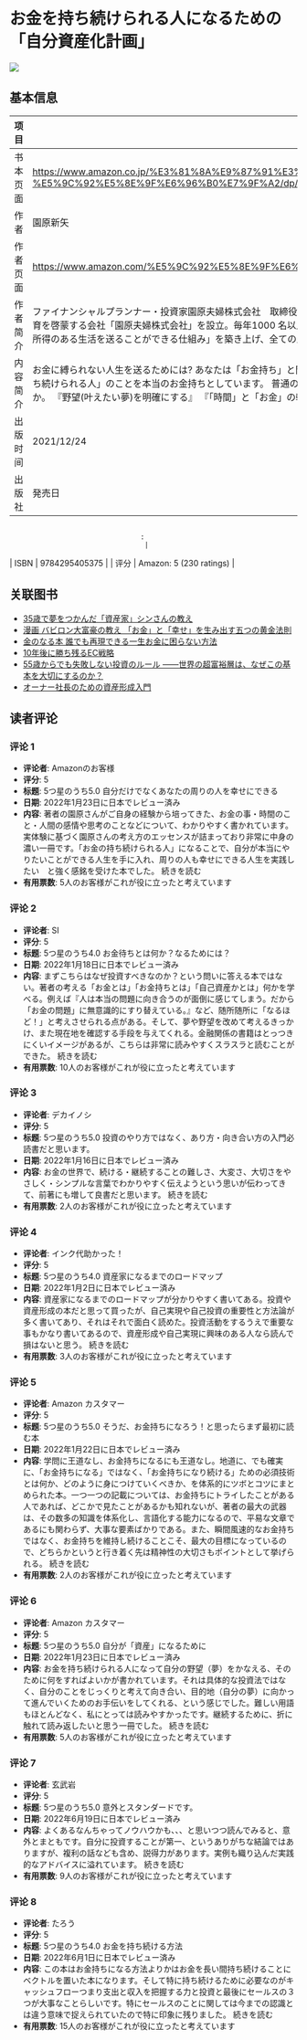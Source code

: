 # お金を持ち続けられる人になるための「自分資産化計画」

![](https://m.media-amazon.com/images/I/91MQlVZjPEL._SY522_.jpg)

## 基本信息

| 项目 | 内容 |
| --- | --- |
| 书本页面 | https://www.amazon.co.jp/%E3%81%8A%E9%87%91%E3%82%92%E6%8C%81%E3%81%A1%E7%B6%9A%E3%81%91%E3%82%89%E3%82%8C%E3%82%8B%E4%BA%BA%E3%81%AB%E3%81%AA%E3%82%8B%E3%81%9F%E3%82%81%E3%81%AE%E3%80%8C%E8%87%AA%E5%88%86%E8%B3%87%E7%94%A3%E5%8C%96%E8%A8%88%E7%94%BB%E3%80%8D-%E5%9C%92%E5%8E%9F%E6%96%B0%E7%9F%A2/dp/429540537X |
| 作者 | 園原新矢 |
| 作者页面 | https://www.amazon.com/%E5%9C%92%E5%8E%9F%E6%96%B0%E7%9F%A2/e/B08QVKL69S/ref=dp_byline_cont_book_1 |
| 作者简介 | ファイナンシャルプランナー・投資家園原夫婦株式会社　取締役１６歳の時にお金持ちになりたいと決意し、投資やビジネスを手掛ける。１９歳の頃、投資に失敗し多額の負債を抱え自殺を考えるが、父親の一言で思い留まり借金を返済すべく奔走し無事に完済。大学卒業後は証券会社に入社。３年でトップセールスマンになり起業するという目標を予定通り達成。２０１０年１０月、２５歳の時に妻と一緒に独立し、金融教育を啓蒙する会社「園原夫婦株式会社」を設立。毎年1000 名以上の受講者が北は北海道から南は沖縄まで、さらには海外からもセミナーに参加している。現在は「ビジネス投資」「不動産投資」「ペーパーアセット投資」など「不労所得」を得られるとされる３つの分野の全てを自身で行い「実践投資家」として躍進中。また、２０年間の実体験で得られた成功体験を元に「年収４００万円以上の方であれば２年６ヶ月で不労所得のある生活を送ることができる仕組み」を築き上げ、全ての人に不労所得のある生活を提供したいという思いから「投資実践会」という会員向けサービスを２０１５年から運営している。園原夫婦株式会社★ホームページhttps://sonoharafufu.com/★YouTubehttps://www.youtube.com/user/sonoharafufu/★Instagramhttps://www.instagram.com/sonoharafufu/ |
| 内容简介 | お金に縛られない人生を送るためには?   あなたは「お金持ち」と聞くと、どのようなことを連想しますか? ビジネスに成功した人や不動産を多く所有している人、株式やFXで成功した人など…… お金や資産をたくさん有している人のことをイメージする方が多いかと思います。  確かに、これらの人々も「お金持ち」には該当するのですが、本書では人生で抱える不安を軽減するために「たくさん稼ぐ人」ではなく、「お金を持ち続けられる人」のことを本当のお金持ちとしています。  普通の人が本当のお金持ちになるために必要になるのが、お金を持ち続けるための仕組みをつくりあげることです。これは、お金を回して不労所得を産む仕組みでもあり、本書では「パイプライン」と呼んでいます。 しかし、この仕組み(パイプライン)をつくりあげるのは簡単ではありません。  では、パイプラインをつくりあげられる人になるにはどうしたらよいのか。 『野望(叶えたい夢)を明確にする』 『「時間」と「お金」の軸から、いま自分がどこにいるのかを確認する』 『自分をコントロールする力を「感情・思考・行動」の3つ観点から身につける』 これらのステップを踏まえて、具体的なアクションに結びつけていくことが重要です。  本当のお金持ちになるために必要なポイントをワークを交えて解説しているので、投資を始める前に是非とも、読んでいただきたい1冊です。 |
| 出版时间 | 2021/12/24 |
| 出版社 | 発売日
                                    ‏
                                    :
                                    ‎ |
| ISBN | 9784295405375 |
| 评分 | Amazon: 5 (230 ratings) |

## 关联图书

- [35歳で夢をつかんだ「資産家」シンさんの教え](https://www.amazon.com/35%E6%AD%B3%E3%81%A7%E5%A4%A2%E3%82%92%E3%81%A4%E3%81%8B%E3%82%93%E3%81%A0%E3%80%8C%E8%B3%87%E7%94%A3%E5%AE%B6%E3%80%8D%E3%82%B7%E3%83%B3%E3%81%95%E3%82%93%E3%81%AE%E6%95%99%E3%81%88-%E5%9C%92%E5%8E%9F%E6%96%B0%E7%9F%A2/dp/429540490X/ref=pd_sbs_d_sccl_2_1/357-5535413-9877622?pd_rd_w=BVAcH&content-id=amzn1.sym.13eb81e1-7d13-4eb9-803d-fea9198bc9c1&pf_rd_p=13eb81e1-7d13-4eb9-803d-fea9198bc9c1&pf_rd_r=8ZB6JPPS338CYVJJ6NP2&pd_rd_wg=X7QcP&pd_rd_r=75b2c67d-b7af-4454-b080-82919841e18a&pd_rd_i=429540490X&psc=1)
- [漫画 バビロン大富豪の教え 「お金」と「幸せ」を生み出す五つの黄金法則](https://www.amazon.com/%E6%BC%AB%E7%94%BB-%E3%83%90%E3%83%93%E3%83%AD%E3%83%B3%E5%A4%A7%E5%AF%8C%E8%B1%AA%E3%81%AE%E6%95%99%E3%81%88-%E3%80%8C%E3%81%8A%E9%87%91%E3%80%8D%E3%81%A8%E3%80%8C%E5%B9%B8%E3%81%9B%E3%80%8D%E3%82%92%E7%94%9F%E3%81%BF%E5%87%BA%E3%81%99%E4%BA%94%E3%81%A4%E3%81%AE%E9%BB%84%E9%87%91%E6%B3%95%E5%89%87-%E3%82%B8%E3%83%A7%E3%83%BC%E3%82%B8%E3%83%BBS%E3%83%BB%E3%82%AF%E3%83%AC%E3%82%A4%E3%82%BD%E3%83%B3/dp/4866511249/ref=pd_sbs_d_sccl_2_2/357-5535413-9877622?pd_rd_w=BVAcH&content-id=amzn1.sym.13eb81e1-7d13-4eb9-803d-fea9198bc9c1&pf_rd_p=13eb81e1-7d13-4eb9-803d-fea9198bc9c1&pf_rd_r=8ZB6JPPS338CYVJJ6NP2&pd_rd_wg=X7QcP&pd_rd_r=75b2c67d-b7af-4454-b080-82919841e18a&pd_rd_i=4866511249&psc=1)
- [金のなる本 誰でも再現できる一生お金に困らない方法](https://www.amazon.com/%E3%80%90Amazon-co-jp-%EF%BC%89-%E4%B8%89%E5%87%9B-%E3%81%95%E3%81%A8%E3%81%97/dp/4046071249/ref=pd_sbs_d_sccl_2_3/357-5535413-9877622?pd_rd_w=BVAcH&content-id=amzn1.sym.13eb81e1-7d13-4eb9-803d-fea9198bc9c1&pf_rd_p=13eb81e1-7d13-4eb9-803d-fea9198bc9c1&pf_rd_r=8ZB6JPPS338CYVJJ6NP2&pd_rd_wg=X7QcP&pd_rd_r=75b2c67d-b7af-4454-b080-82919841e18a&pd_rd_i=4046071249&psc=1)
- [10年後に勝ち残るEC戦略](https://www.amazon.com/10%E5%B9%B4%E5%BE%8C%E3%81%AB%E5%8B%9D%E3%81%A1%E6%AE%8B%E3%82%8BEC%E6%88%A6%E7%95%A5-%E6%9E%97%E9%83%A8-%E5%81%A5%E4%BA%8C/dp/4434339710/ref=pd_sbs_d_sccl_2_4/357-5535413-9877622?pd_rd_w=BVAcH&content-id=amzn1.sym.13eb81e1-7d13-4eb9-803d-fea9198bc9c1&pf_rd_p=13eb81e1-7d13-4eb9-803d-fea9198bc9c1&pf_rd_r=8ZB6JPPS338CYVJJ6NP2&pd_rd_wg=X7QcP&pd_rd_r=75b2c67d-b7af-4454-b080-82919841e18a&pd_rd_i=4434339710&psc=1)
- [55歳からでも失敗しない投資のルール ――世界の超富裕層は、なぜこの基本を大切にするのか？](https://www.amazon.com/55%E6%AD%B3%E3%81%8B%E3%82%89%E3%81%A7%E3%82%82%E5%A4%B1%E6%95%97%E3%81%97%E3%81%AA%E3%81%84%E6%8A%95%E8%B3%87%E3%81%AE%E3%83%AB%E3%83%BC%E3%83%AB-%E3%83%BC%E3%83%BC%E4%B8%96%E7%95%8C%E3%81%AE%E8%B6%85%E5%AF%8C%E8%A3%95%E5%B1%A4%E3%81%AF%E3%80%81%E3%81%AA%E3%81%9C%E3%81%93%E3%81%AE%E5%9F%BA%E6%9C%AC%E3%82%92%E5%A4%A7%E5%88%87%E3%81%AB%E3%81%99%E3%82%8B%E3%81%AE%E3%81%8B-%E4%BA%94%E5%8D%81%E5%B5%90-%E4%BF%AE%E5%B9%B3/dp/4295405523/ref=pd_sbs_d_sccl_2_5/357-5535413-9877622?pd_rd_w=BVAcH&content-id=amzn1.sym.13eb81e1-7d13-4eb9-803d-fea9198bc9c1&pf_rd_p=13eb81e1-7d13-4eb9-803d-fea9198bc9c1&pf_rd_r=8ZB6JPPS338CYVJJ6NP2&pd_rd_wg=X7QcP&pd_rd_r=75b2c67d-b7af-4454-b080-82919841e18a&pd_rd_i=4295405523&psc=1)
- [オーナー社長のための資産形成入門](https://www.amazon.com/%E3%82%AA%E3%83%BC%E3%83%8A%E3%83%BC%E7%A4%BE%E9%95%B7%E3%81%AE%E3%81%9F%E3%82%81%E3%81%AE%E8%B3%87%E7%94%A3%E5%BD%A2%E6%88%90%E5%85%A5%E9%96%80-%E8%8F%85%E6%B2%BC-%E5%8B%87%E5%9F%BA/dp/4295410187/ref=pd_sbs_d_sccl_2_6/357-5535413-9877622?pd_rd_w=BVAcH&content-id=amzn1.sym.13eb81e1-7d13-4eb9-803d-fea9198bc9c1&pf_rd_p=13eb81e1-7d13-4eb9-803d-fea9198bc9c1&pf_rd_r=8ZB6JPPS338CYVJJ6NP2&pd_rd_wg=X7QcP&pd_rd_r=75b2c67d-b7af-4454-b080-82919841e18a&pd_rd_i=4295410187&psc=1)

## 读者评论

### 评论 1

- **评论者**: Amazonのお客様
- **评分**: 5
- **标题**: 5つ星のうち5.0
自分だけでなくあなたの周りの人を幸せにできる
- **日期**: 2022年1月23日に日本でレビュー済み
- **内容**: 著者の園原さんがご自身の経験から培ってきた、お金の事・時間のこと・人間の感情や思考のことなどについて、わかりやすく書かれています。実体験に基づく園原さんの考え方のエッセンスが詰まっており非常に中身の濃い一冊です。「お金の持ち続けられる人」になることで、自分が本当にやりたいことができる人生を手に入れ、周りの人も幸せにできる人生を実践したい　と強く感銘を受けた本でした。
続きを読む
- **有用票数**: 5人のお客様がこれが役に立ったと考えています

### 评论 2

- **评论者**: SI
- **评分**: 5
- **标题**: 5つ星のうち4.0
お金待ちとは何か？なるためには？
- **日期**: 2022年1月18日に日本でレビュー済み
- **内容**: まずこちらはなぜ投資すべきなのか？という問いに答える本ではない。著者の考える「お金とは」「お金持ちとは」「自己資産かとは」何かを学べる。例えば『人は本当の問題に向き合うのが面倒に感じてしまう。だから「お金の問題」に無意識的にすり替えている。』など、随所随所に「なるほど！」と考えさせられる点がある。そして、夢や野望を改めて考えるきっかけ、また現在地を確認する手段を与えてくれる。金融関係の書籍はとっつきにくいイメージがあるが、こちらは非常に読みやすくスラスラと読むことができた。
続きを読む
- **有用票数**: 10人のお客様がこれが役に立ったと考えています

### 评论 3

- **评论者**: デカイノシ
- **评分**: 5
- **标题**: 5つ星のうち5.0
投資のやり方ではなく、あり方・向き合い方の入門必読書だと思います。
- **日期**: 2022年1月16日に日本でレビュー済み
- **内容**: お金の世界で、続ける・継続することの難しさ、大変さ、大切さをやさしく・シンプルな言葉でわかりやすく伝えようという思いが伝わってきて、前著にも増して良書だと思います。
続きを読む
- **有用票数**: 2人のお客様がこれが役に立ったと考えています

### 评论 4

- **评论者**: インク代助かった！
- **评分**: 5
- **标题**: 5つ星のうち4.0
資産家になるまでのロードマップ
- **日期**: 2022年1月2日に日本でレビュー済み
- **内容**: 資産家になるまでのロードマップが分かりやすく書いてある。投資や資産形成の本だと思って買ったが、自己実現や自己投資の重要性と方法論が多く書いてあり、それはそれで面白く読めた。投資活動をするうえで重要な事もかなり書いてあるので、資産形成や自己実現に興味のある人なら読んで損はないと思う。
続きを読む
- **有用票数**: 3人のお客様がこれが役に立ったと考えています

### 评论 5

- **评论者**: Amazon カスタマー
- **评分**: 5
- **标题**: 5つ星のうち5.0
そうだ、お金持ちになろう！と思ったらまず最初に読む本
- **日期**: 2022年1月22日に日本でレビュー済み
- **内容**: 学問に王道なし、お金持ちになるにも王道なし。地道に、でも確実に、「お金持ちになる」ではなく、「お金持ちになり続ける」ための必須技術とは何か、どのように身につけていくべきか、を体系的にツボとコツにまとめられた本。一つ一つの記載については、お金持ちにトライしたことがある人であれば、どこかで見たことがあるかも知れないが、著者の最大の武器は、その数多の知識を体系化し、言語化する能力になるので、平易な文章であるにも関わらず、大事な要素ばかりである。また、瞬間風速的なお金持ちではなく、お金持ちを維持し続けることこそ、最大の目標になっているので、どちらかというと行き着く先は精神性の大切さもポイントとして挙げられる。
続きを読む
- **有用票数**: 2人のお客様がこれが役に立ったと考えています

### 评论 6

- **评论者**: Amazon カスタマー
- **评分**: 5
- **标题**: 5つ星のうち5.0
自分が「資産」になるために
- **日期**: 2022年1月23日に日本でレビュー済み
- **内容**: お金を持ち続けられる人になって自分の野望（夢）をかなえる、そのために何をすればよいかが書かれています。それは具体的な投資法ではなく、自分のことをじっくりと考えて向き合い、目的地（自分の夢）に向かって進んでいくためのお手伝いをしてくれる、という感じでした。難しい用語もほとんどなく、私にとっては読みやすかったです。継続するために、折に触れて読み返したいと思う一冊でした。
続きを読む
- **有用票数**: 5人のお客様がこれが役に立ったと考えています

### 评论 7

- **评论者**: 玄武岩
- **评分**: 5
- **标题**: 5つ星のうち5.0
意外とスタンダードです。
- **日期**: 2022年6月19日に日本でレビュー済み
- **内容**: よくあるなんちゃってノウハウかも、、、と思いつつ読んでみると、意外とまともです。自分に投資することが第一、というありがちな結論ではありますが、複利の話なども含め、説得力があります。実例も織り込んだ実践的なアドバイスに溢れています。
続きを読む
- **有用票数**: 9人のお客様がこれが役に立ったと考えています

### 评论 8

- **评论者**: たろう
- **评分**: 5
- **标题**: 5つ星のうち4.0
お金を持ち続ける方法
- **日期**: 2022年6月1日に日本でレビュー済み
- **内容**: この本はお金持ちになる方法よりかはお金を長い間持ち続けることにベクトルを置いた本になります。そして特に持ち続けるために必要なのがキャッシュフローつまり支出と収入を把握する力と投資と最後にセールスの３つが大事なことらしいです。特にセールスのことに関しては今までの認識とは違う意味で捉えられていたので特に印象に残りました。
続きを読む
- **有用票数**: 15人のお客様がこれが役に立ったと考えています
